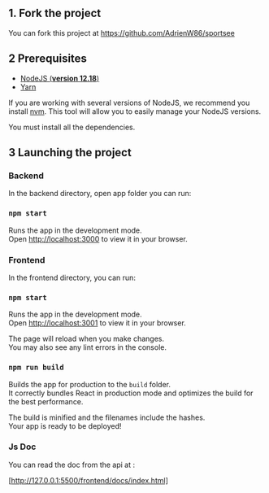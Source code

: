 ## 1. Fork the project

You can fork this project at https://github.com/AdrienW86/sportsee

## 2 Prerequisites

- [NodeJS (**version 12.18**)](https://nodejs.org/en/)
- [Yarn](https://yarnpkg.com/)

If you are working with several versions of NodeJS, we recommend you install [nvm](https://github.com/nvm-sh/nvm). This tool will allow you to easily manage your NodeJS versions.

You must install all the dependencies.

## 3 Launching the project

### Backend

In the backend directory, open app folder 
you can run:

### `npm start`

Runs the app in the development mode.\
Open [http://localhost:3000](http://localhost:3000) to view it in your browser.

### Frontend

In the frontend directory, 
you can run:

### `npm start`

Runs the app in the development mode.\
Open [http://localhost:3001](http://localhost:3001) to view it in your browser.

The page will reload when you make changes.\
You may also see any lint errors in the console.

### `npm run build`

Builds the app for production to the `build` folder.\
It correctly bundles React in production mode and optimizes the build for the best performance.

The build is minified and the filenames include the hashes.\
Your app is ready to be deployed!

### Js Doc

You can read the doc from the api at :

[http://127.0.0.1:5500/frontend/docs/index.html]